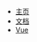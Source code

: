 * [主页](/)
* [文档](guide.md)
* [Vue](vue)
  <!-- * [Vue Router](vue/vue-router.md)
  * [Vuex](vue/vuex.md) -->